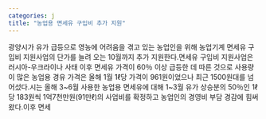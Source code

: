 ```yaml
---
categories: j
title: "농업용 면세유 구입비 추가 지원"
---
```

광양시가 유가 급등으로 영농에 어려움을 겪고 있는 농업인을 위해 농업기계 면세유 구입비 지원사업의 단가를 늘려 오는 10월까지 추가 지원한다.면세유 구입비 지원사업은 러시아-우크라이나 사태 이후 면세유 가격이 60％ 이상 급등한 데 따른 것으로 사용량이 많은 농업용 경유 가격은 올해 1월 1ℓ당 가격이 961원이었으나 최근 1500원대를 넘어섰다.시는 올해 3~6월 사용한 농업용 면세유에 대해 1~3월 유가 상승분의 50％인 1ℓ당 183원씩 1억7천만원(91만ℓ)의 사업비를 확정하고 농업인의 경영비 부담 경감에 힘써왔다.이후 면세